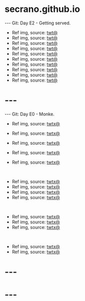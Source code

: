 # secrano.github.io

--- Git: Day E2 - Getting served.

- Ref img, source: [twt@](https://x.com/retro_twt/status/1828266214734319626)
- Ref img, source: [twt@](https://x.com/02121976_yama2/status/1828266531601686634)
- Ref img, source: [twt@](https://x.com/asagawo_elf/status/1827995902499545560)
- Ref img, source: [twt@](https://x.com/negaposi_pix/status/1828003766295019921)
- Ref img, source: [twt@](https://x.com/tunguz/status/1828171824313610752)
- Ref img, source: [twt@](https://x.com/natsu_nokimi/status/1827953270075334712)
- Ref img, source: [twt@](https://x.com/NolanAnalyst/status/1827923675980398841)
- Ref img, source: [twt@](https://x.com/yumesyokunin/status/1828240999866606053)
- Ref img, source: [twt@](https://x.com/NoCatsNoLife_m/status/1828388629410128174)
- Ref img, source: [twt@](https://x.com/ShouldHaveCat/status/1828379574163415310)

# ---

--- Git: Day E0 - Monke.

- Ref img, source: [twtx@](https://x.com/cdaein/status/1827304478347039013)

- Ref img, source: [twtx@](https://x.com/peronyawns/status/1827786834128031970)
- Ref img, source: [twtx@](https://x.com/R0nih/status/1827828216050143312)
- Ref img, source: [twtx@](https://x.com/hourly_shitpost/status/1827409297854042541)
- Ref img, source: [twtx@](https://x.com/p1ct0a1/status/1827322521160708471)

<br/>

- Ref img, source: [twtx@](https://x.com/ton_ton_ai/status/1827117962408669695)
- Ref img, source: [twtx@](https://x.com/hanagasa_manya/status/1827309093075251328)
- Ref img, source: [twtx@](https://x.com/TylerGlaiel/status/1827830209636417811)
- Ref img, source: [twtx@](https://x.com/TylerGlaiel/status/1827830089377312923)

<br/>

- Ref img, source: [twtx@](https://x.com/TheMouseCrypto/status/1827151091777114377)
- Ref img, source: [twtx@](https://x.com/sara21222122/status/1827118136933675514)
- Ref img, source: [twtx@](https://x.com/mimi_aiart/status/1827269622888075469)

<br/>

- Ref img, source: [twtx@](https://x.com/OtakuGod_/status/1827905428719567117)
- Ref img, source: [twtx@](https://x.com/GXAuraOfficial/status/1827866065696624866)

# ---
# ---
